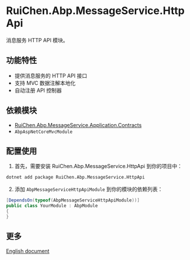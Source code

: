 # RuiChen.Abp.MessageService.HttpApi

消息服务 HTTP API 模块。

## 功能特性

* 提供消息服务的 HTTP API 接口
* 支持 MVC 数据注解本地化
* 自动注册 API 控制器

## 依赖模块

* [RuiChen.Abp.MessageService.Application.Contracts](../RuiChen.Abp.MessageService.Application.Contracts/README.md)
* `AbpAspNetCoreMvcModule`

## 配置使用

1. 首先，需要安装 RuiChen.Abp.MessageService.HttpApi 到你的项目中：

```bash
dotnet add package RuiChen.Abp.MessageService.HttpApi
```

2. 添加 `AbpMessageServiceHttpApiModule` 到你的模块的依赖列表：

```csharp
[DependsOn(typeof(AbpMessageServiceHttpApiModule))]
public class YourModule : AbpModule
{
}
```

## 更多

[English document](README.EN.md)
